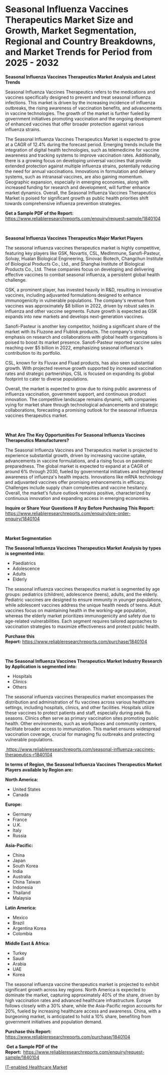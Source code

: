 <p><h1>Seasonal Influenza Vaccines Therapeutics Market Size and Growth, Market Segmentation, Regional and Country Breakdowns, and Market Trends for Period from 2025 -  2032</h1></p><p><strong>Seasonal Influenza Vaccines Therapeutics Market Analysis and Latest Trends</strong></p>
<p><p>Seasonal Influenza Vaccines Therapeutics refers to the medications and vaccines specifically designed to prevent and treat seasonal influenza infections. This market is driven by the increasing incidence of influenza outbreaks, the rising awareness of vaccination benefits, and advancements in vaccine technologies. The growth of the market is further fueled by government initiatives promoting vaccination and the ongoing development of enhanced vaccines that offer broader protection against various influenza strains.</p><p>The Seasonal Influenza Vaccines Therapeutics Market is expected to grow at a CAGR of 12.4% during the forecast period. Emerging trends include the integration of digital health technologies, such as telemedicine for vaccine awareness and tracking systems to improve vaccination rates. Additionally, there is a growing focus on developing universal vaccines that provide extended protection against multiple influenza strains, potentially reducing the need for annual vaccinations. Innovations in formulation and delivery systems, such as intranasal vaccines, are also gaining momentum. Geographic expansion, especially in emerging economies, along with increased funding for research and development, will further enhance market dynamics. Overall, the Seasonal Influenza Vaccines Therapeutics Market is poised for significant growth as public health priorities shift towards comprehensive influenza prevention strategies.</p></p>
<p><strong>Get a Sample PDF of the Report:&nbsp;</strong> <a href="https://www.reliableresearchreports.com/enquiry/request-sample/1840104?utm_campaign=3292&utm_medium=2&utm_source=Github&utm_content=ia&utm_term=09032025&utm_id=seasonal-influenza-vaccines-therapeutics">https://www.reliableresearchreports.com/enquiry/request-sample/1840104</a></p>
<p>&nbsp;</p>
<p><strong>Seasonal Influenza Vaccines Therapeutics Major Market Players</strong></p>
<p><p>The seasonal influenza vaccines therapeutics market is highly competitive, featuring key players like GSK, Novartis, CSL, MedImmune, Sanofi-Pasteur, Solvay, Hualan Biological Engineering, Sinovac Biotech, Changchun Institute of Biological Products Co., Ltd., and Shanghai Institute of Biological Products Co., Ltd. These companies focus on developing and delivering effective vaccines to combat seasonal influenza, a persistent global health challenge.</p><p>GSK, a prominent player, has invested heavily in R&D, resulting in innovative vaccines, including adjuvanted formulations designed to enhance immunogenicity in vulnerable populations. The company's revenue from vaccines was approximately $8 billion in 2022, driven by robust sales in influenza and other vaccine segments. Future growth is expected as GSK expands into new markets and develops next-generation vaccines.</p><p>Sanofi-Pasteur is another key competitor, holding a significant share of the market with its Fluzone and Flublok products. The company's strong emphasis on research and collaborations with global health organizations is poised to boost its market presence. Sanofi-Pasteur reported vaccine sales reaching over $5 billion in 2022, emphasizing seasonal influenza's contribution to its portfolio.</p><p>CSL, known for its Fluvax and Fluad products, has also seen substantial growth. With projected revenue growth supported by increased vaccination rates and strategic partnerships, CSL is focused on expanding its global footprint to cater to diverse populations.</p><p>Overall, the market is expected to grow due to rising public awareness of influenza vaccination, government support, and continuous product innovation. The competitive landscape remains dynamic, with companies vying for market share through technological advancements and strategic collaborations, forecasting a promising outlook for the seasonal influenza vaccines therapeutics market.</p></p>
<p>&nbsp;</p>
<p><strong>What Are The Key Opportunities For Seasonal Influenza Vaccines Therapeutics Manufacturers?</strong></p>
<p><p>The Seasonal Influenza Vaccines and Therapeutics market is projected to experience substantial growth, driven by increasing vaccine uptake, advancements in vaccine formulations, and a rising focus on pandemic preparedness. The global market is expected to expand at a CAGR of around 6% through 2030, fueled by governmental initiatives and heightened awareness of influenza's health impacts. Innovations like mRNA technology and adjuvanted vaccines offer promising enhancements in efficacy. Challenges include supply chain complexities and vaccine hesitancy. Overall, the market's future outlook remains positive, characterized by continuous innovation and expanding access in emerging economies.</p></p>
<p><strong>Inquire or Share Your Questions If Any Before Purchasing This Report:</strong> <a href="https://www.reliableresearchreports.com/enquiry/pre-order-enquiry/1840104?utm_campaign=3292&utm_medium=2&utm_source=Github&utm_content=ia&utm_term=09032025&utm_id=seasonal-influenza-vaccines-therapeutics">https://www.reliableresearchreports.com/enquiry/pre-order-enquiry/1840104</a></p>
<p>&nbsp;</p>
<p><strong>Market Segmentation</strong></p>
<p><strong>The Seasonal Influenza Vaccines Therapeutics Market Analysis by types is segmented into:</strong></p>
<p><ul><li>Paediatrics</li><li>Adolescence</li><li>Adults</li><li>Elderly</li></ul></p>
<p><p>The seasonal influenza vaccines therapeutics market is segmented by age groups: pediatrics (children), adolescence (teens), adults, and the elderly. Pediatric vaccines are designed to ensure immunity in younger populations, while adolescent vaccines address the unique health needs of teens. Adult vaccines focus on maintaining health in the working-age population, whereas the elderly market prioritizes immunogenicity and safety due to age-related vulnerabilities. Each segment requires tailored approaches to vaccination strategies to maximize effectiveness and protect public health.</p></p>
<p><strong>Purchase this Report:&nbsp;</strong><a href="https://www.reliableresearchreports.com/purchase/1840104?utm_campaign=3292&utm_medium=2&utm_source=Github&utm_content=ia&utm_term=09032025&utm_id=seasonal-influenza-vaccines-therapeutics">https://www.reliableresearchreports.com/purchase/1840104</a></p>
<p>&nbsp;</p>
<p><strong>The Seasonal Influenza Vaccines Therapeutics Market Industry Research by Application is segmented into:</strong></p>
<p><ul><li>Hospitals</li><li>Clinics</li><li>Others</li></ul></p>
<p><p>The seasonal influenza vaccines therapeutics market encompasses the distribution and administration of flu vaccines across various healthcare settings, including hospitals, clinics, and other facilities. Hospitals utilize these vaccines to protect patients and staff, especially during peak flu seasons. Clinics often serve as primary vaccination sites promoting public health. Other environments, such as workplaces and community centers, facilitate broader access to immunization. This market ensures widespread vaccination coverage, crucial for managing flu outbreaks and protecting vulnerable populations.</p></p>
<p><a href="https://www.reliableresearchreports.com/seasonal-influenza-vaccines-therapeutics-r1840104?utm_campaign=3292&utm_medium=2&utm_source=Github&utm_content=ia&utm_term=09032025&utm_id=seasonal-influenza-vaccines-therapeutics">&nbsp;https://www.reliableresearchreports.com/seasonal-influenza-vaccines-therapeutics-r1840104</a></p>
<p><strong>In terms of Region, the Seasonal Influenza Vaccines Therapeutics Market Players available by Region are:</strong></p>
<p>
    <p> <strong> North America: </strong>
        <ul>
            <li>United States</li>
            <li>Canada</li>
        </ul>
        </p> 
    <p> <strong> Europe: </strong>
        <ul>
            <li>Germany</li>
            <li>France</li>
            <li>U.K.</li>
            <li>Italy</li>
            <li>Russia</li>
        </ul>
        </p> 
    <p> <strong> Asia-Pacific: </strong>
        <ul>
            <li>China</li>
            <li>Japan</li>
            <li>South Korea</li>
            <li>India</li>
            <li>Australia</li>
            <li>China Taiwan</li>
            <li>Indonesia</li>
            <li>Thailand</li>
            <li>Malaysia</li>
        </ul>
        </p> 
    <p> <strong> Latin America: </strong>
        <ul>
            <li>Mexico</li>
            <li>Brazil</li>
            <li>Argentina Korea</li>
            <li>Colombia</li>
        </ul>
        </p> 
    <p> <strong> Middle East & Africa: </strong>
        <ul>
            <li>Turkey</li>
            <li>Saudi</li>
            <li>Arabia</li>
            <li>UAE</li>
            <li>Korea</li>
        </ul>
    </p>
    </p>
<p><p>The seasonal influenza vaccine therapeutics market is projected to exhibit significant growth across key regions. North America is expected to dominate the market, capturing approximately 40% of the share, driven by high vaccination rates and advanced healthcare infrastructure. Europe follows closely with a 30% share, while the Asia-Pacific region accounts for 20%, fueled by increasing healthcare access and awareness. China, with a burgeoning market, is anticipated to hold a 10% share, benefiting from government initiatives and population demand.</p></p>
<p><strong>Purchase this Report: </strong><a href="https://www.reliableresearchreports.com/purchase/1840104?utm_campaign=3292&utm_medium=2&utm_source=Github&utm_content=ia&utm_term=09032025&utm_id=seasonal-influenza-vaccines-therapeutics">https://www.reliableresearchreports.com/purchase/1840104</a></p>
<p>&nbsp;<strong>Get a Sample PDF of the Report:&nbsp;&nbsp;</strong><a href="https://www.reliableresearchreports.com/enquiry/request-sample/1840104?utm_campaign=3292&utm_medium=2&utm_source=Github&utm_content=ia&utm_term=09032025&utm_id=seasonal-influenza-vaccines-therapeutics">https://www.reliableresearchreports.com/enquiry/request-sample/1840104</a></p>
<p><strong></strong></p>
<p><p><a href="https://github.com/mudgeadamsvx/Market-Research-Report-List-1/blob/main/it-enabled-healthcare-market.md?utm_campaign=3292&utm_medium=2&utm_source=Github&utm_content=ia&utm_term=09032025&utm_id=seasonal-influenza-vaccines-therapeutics">IT-enabled Healthcare Market</a></p></p>